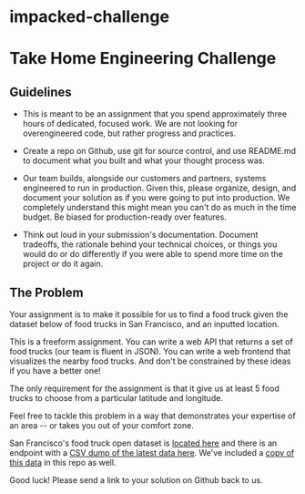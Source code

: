# impacked-challenge

# Take Home Engineering Challenge


## Guidelines

-   This is meant to be an assignment that you spend approximately three hours of dedicated, focused work. We are not looking for overengineered code, but rather progress and practices.

-   Create a repo on Github, use git for source control, and use README.md to document what you built and what your thought process was.

-   Our team builds, alongside our customers and partners, systems engineered to run in production. Given this, please organize, design, and document your solution as if you were going to put into production. We completely understand this might mean you can't do as much in the time budget. Be biased for production-ready over features.

-   Think out loud in your submission's documentation. Document tradeoffs, the rationale behind your technical choices, or things you would do or do differently if you were able to spend more time on the project or do it again.

## The Problem

Your assignment is to make it possible for us to find a food truck given the dataset below of food trucks in San Francisco, and an inputted location.

This is a freeform assignment. You can write a web API that returns a set of food trucks (our team is fluent in JSON). You can write a web frontend that visualizes the nearby food trucks. And don't be constrained by these ideas if you have a better one!

The only requirement for the assignment is that it give us at least 5 food trucks to choose from a particular latitude and longitude.

Feel free to tackle this problem in a way that demonstrates your expertise of an area -- or takes you out of your comfort zone.

San Francisco's food truck open dataset is [located here](https://data.sfgov.org/Economy-and-Community/Mobile-Food-Facility-Permit/rqzj-sfat/data) and there is an endpoint with a [CSV dump of the latest data here](https://data.sfgov.org/api/views/rqzj-sfat/rows.csv). We've included a [copy of this data](./Mobile_Food_Facility_Permit.csv) in this repo as well.

Good luck! Please send a link to your solution on Github back to us.
